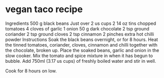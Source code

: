 # vegan taco recipe

Ingredients
500 g black beans Just over 2 us cups
2 14 oz tins chopped tomatoes
4 cloves of garlic
1 onion
50 g dark chocolate
2 tsp ground coriander
2 tsp ground cloves
2 tsp cinnamon
2 pinches extra hot chilli powder
Instructions
Soak the black beans overnight, or for 8 hours.
Heat the tinned tomatoes, coriander, cloves, cinnamon and chilli together with the chocolate, broken up.
Place the soaked beans, garlic and onion in the slow cooker. Mix the tomato and spice mixture in when it has begun to bubble.
Add 750ml (3.17 us cups) of freshly boiled water and stir in well.

Cook for 8 hours on low.
